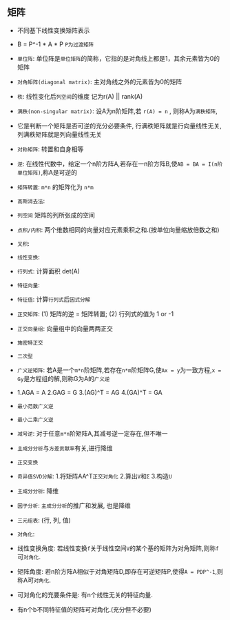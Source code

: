 ## 矩阵

* 不同基下线性变换矩阵表示
* B = P^-1 * A * P `P为过渡矩阵`


* `单位阵`: 单位阵是`单位矩阵`的简称，它指的是对角线上都是1，其余元素皆为0的矩阵
* `对角矩阵(diagonal matrix)`: 主对角线之外的元素皆为0的矩阵
* `秩`: 线性变化后`列空间`的维度 记为r(A) || rank(A)
* `满秩(non-singular matrix)`: 设A为n阶矩阵,若 `r(A) = n` , 则称A为`满秩矩阵`, 
*  它是判断一个矩阵是否可逆的充分必要条件, 行满秩矩阵就是行向量线性无关, 列满秩矩阵就是列向量线性无关
* `对称矩阵`: 转置和自身相等
* `逆`: 在线性代数中，给定一个n阶方阵A,若存在一n阶方阵B,使`AB = BA = I(n阶单位矩阵)`,称A是可逆的
* `矩阵转置`: `m*n` 的矩阵化为 `n*m`
* `高斯消去法`: 
* `列空间` 矩阵的列所张成的空间
* `点积/内积`: 两个维数相同的向量对应元素乘积之和.(按单位向量缩放倍数之和)
* `叉积`: 
* `线性变换`: 
* `行列式`: 计算面积 det(A)  
* `特征向量`:   
* `特征值`:  计算`行列式`后`因式分解`
* `正交矩阵`: (1) 矩阵的逆 = 矩阵转置; (2) 行列式的值为 1 or -1  
* `正交向量组`:  向量组中的向量两两正交
* `施密特正交` 
* `二次型`  
* `广义逆矩阵`: 若A是一个`m*n`阶矩阵,若存在`n*m`阶矩阵G,使`Ax = y`为一致方程,`x = Gy`是方程组的解,则称G为A的`广义逆`
* 1.AGA = A  2.GAG = G  3.(AG)^T = AG  4.(GA)^T = GA 
* `最小范数广义逆`
* `最小二乘广义逆`
* `减号逆`: 对于任意`m*n`阶矩阵A,其减号逆一定存在,但不唯一
* `主成分分析`与`方差贡献率`有关,进行降维
* `正交变换`
* `奇异值SVD分解`: 1.将矩阵AA^T`正交对角化` 2.算出`V`和`Σ` 3.构造`U` 
* `主成分分析`: 降维 
* `因子分析`: `主成分分析`的推广和发展, 也是降维
* `三元组表`: (行, 列, 值)

* `对角化`:
* 线性变换角度: 若线性变换`f`关于线性空间`V`的某个基的矩阵为对角矩阵,则称`f`可`对角化`.
* 矩阵角度: 若n阶方阵A相似于对角矩阵D,即存在可逆矩阵P,使得`A = PDP^-1`,则称A可`对角化`.
* 可对角化的充要条件是: 有n个线性无关的特征向量.
* 有n个b不同特征值的矩阵可对角化.(充分但不必要)











